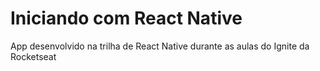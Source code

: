 # Iniciando com React Native
App desenvolvido na trilha de React Native durante as aulas do Ignite da Rocketseat
